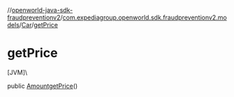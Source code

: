 //[openworld-java-sdk-fraudpreventionv2](../../../index.md)/[com.expediagroup.openworld.sdk.fraudpreventionv2.models](../index.md)/[Car](index.md)/[getPrice](get-price.md)

# getPrice

[JVM]\

public [Amount](../-amount/index.md)[getPrice](get-price.md)()
